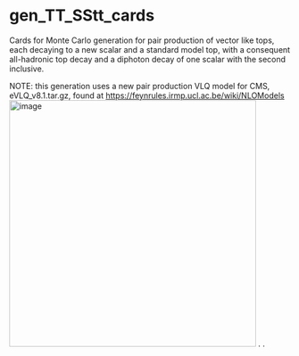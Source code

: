 # gen_TT_SStt_cards
Cards for Monte Carlo generation for pair production of vector like tops, each decaying to a new scalar and a standard model top, with a consequent all-hadronic top decay and a diphoton decay of one scalar with the second inclusive.

NOTE: this generation uses a new pair production VLQ model for CMS, eVLQ_v8.1.tar.gz, found at https://feynrules.irmp.ucl.ac.be/wiki/NLOModels <img width="442" alt="image" src="https://github.com/dpilipov/gen_TT_SStt_cards/assets/71142204/7ded2840-e68e-4ac1-b07b-8d2615c5333c">
.
.


